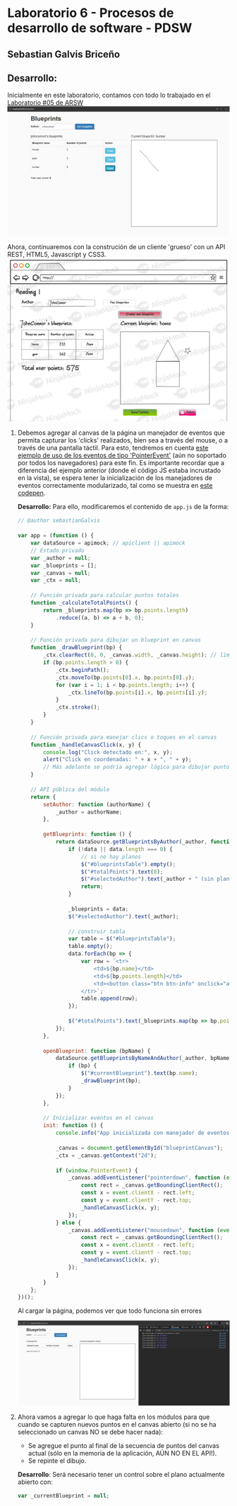 # Laboratorio 6 - Procesos de desarrollo de software - PDSW
## Sebastian Galvis Briceño

## Desarrollo:
Inicialmente en este laboratorio, contamos con todo lo trabajado en el [Laboratorio #05 de ARSW](https://github.com/sebRedi/ARSWLAB05)
![img.png](img/ssInitial.png)

Ahora, continuaremos con la construción de un cliente 'grueso' con un API REST, HTML5, Javascript y CSS3.
![finalMockup.png](img/finalMockup.png)

1. Debemos agregar al canvas de la página un manejador de eventos que permita capturar los 'clicks' realizados, bien sea a través del mouse, o a través de una pantalla táctil. Para esto, tendremos en cuenta [este ejemplo de uso de los eventos de tipo 'PointerEvent'](https://mobiforge.com/design-development/html5-pointer-events-api-combining-touch-mouse-and-pen) (aún no soportado por todos los navegadores) para este fin. Es importante recordar que a diferencia del ejemplo anterior (donde el código JS estaba incrustado en la vista), se espera tener la inicialización de los manejadores de eventos correctamente modularizado, tal como se muestra en [este codepen](https://codepen.io/hcadavid/pen/BwWbrw).

    **Desarrollo:** Para ello, modificaremos el contenido de `app.js` de la forma:
    ``` js
    // @author sebastianGalvis
    
    var app = (function () {
        var dataSource = apimock; // apiclient || apimock
        // Estado privado
        var _author = null;
        var _blueprints = [];
        var _canvas = null;
        var _ctx = null;
    
        // Función privada para calcular puntos totales
        function _calculateTotalPoints() {
            return _blueprints.map(bp => bp.points.length)
                .reduce((a, b) => a + b, 0);
        }
    
        // Función privada para dibujar un blueprint en canvas
        function _drawBlueprint(bp) {
            _ctx.clearRect(0, 0, _canvas.width, _canvas.height); // limpiar antes de dibujar
            if (bp.points.length > 0) {
                _ctx.beginPath();
                _ctx.moveTo(bp.points[0].x, bp.points[0].y);
                for (var i = 1; i < bp.points.length; i++) {
                    _ctx.lineTo(bp.points[i].x, bp.points[i].y);
                }
                _ctx.stroke();
            }
        }
    
        // Función privada para manejar clics o toques en el canvas
        function _handleCanvasClick(x, y) {
            console.log("Click detectado en:", x, y);
            alert("Click en coordenadas: " + x + ", " + y);
            // Más adelante se podría agregar lógica para dibujar puntos o añadir coordenadas al blueprint actual
        }
    
        // API pública del módulo
        return {
            setAuthor: function (authorName) {
                _author = authorName;
            },
    
            getBlueprints: function () {
                return dataSource.getBlueprintsByAuthor(_author, function (data) {
                    if (!data || data.length === 0) {
                        // si no hay planos
                        $("#blueprintsTable").empty();
                        $("#totalPoints").text(0);
                        $("#selectedAuthor").text(_author + " (sin planos)");
                        return;
                    }
    
                    _blueprints = data;
                    $("#selectedAuthor").text(_author);
    
                    // construir tabla
                    var table = $("#blueprintsTable");
                    table.empty();
                    data.forEach(bp => {
                        var row = `<tr>
                            <td>${bp.name}</td>
                            <td>${bp.points.length}</td>
                            <td><button class="btn btn-info" onclick="app.openBlueprint('${bp.name}')">Open</button></td>
                        </tr>`;
                        table.append(row);
                    });
    
                    $("#totalPoints").text(_blueprints.map(bp => bp.points.length).reduce((a, b) => a + b, 0));
                });
            },
    
            openBlueprint: function (bpName) {
                dataSource.getBlueprintsByNameAndAuthor(_author, bpName, function (bp) {
                    if (bp) {
                        $("#currentBlueprint").text(bp.name);
                        _drawBlueprint(bp);
                    }
                });
            },
    
            // Inicializar eventos en el canvas
            init: function () {
                console.info("App inicializada con manejador de eventos en canvas");
    
                _canvas = document.getElementById("blueprintCanvas");
                _ctx = _canvas.getContext("2d");
    
                if (window.PointerEvent) {
                    _canvas.addEventListener("pointerdown", function (event) {
                        const rect = _canvas.getBoundingClientRect();
                        const x = event.clientX - rect.left;
                        const y = event.clientY - rect.top;
                        _handleCanvasClick(x, y);
                    });
                } else {
                    _canvas.addEventListener("mousedown", function (event) {
                        const rect = _canvas.getBoundingClientRect();
                        const x = event.clientX - rect.left;
                        const y = event.clientY - rect.top;
                        _handleCanvasClick(x, y);
                    });
                }
            }
        };
    })();
    ```

    Al cargar la página, podemos ver que todo funciona sin errores
    
    ![img.png](img/ss2.png)


2. Ahora vamos a agregar lo que haga falta en los módulos para que cuando se capturen nuevos puntos en el canvas abierto (si no se ha seleccionado un canvas NO se debe hacer nada):
   * Se agregue el punto al final de la secuencia de puntos del canvas actual (sólo en la memoria de la aplicación, AÚN NO EN EL API!).
   * Se repinte el dibujo.

    **Desarrollo**: Será necesario tener un control sobre el plano actualmente abierto con:
    ``` js
    var _currentBlueprint = null;
    ```


    









